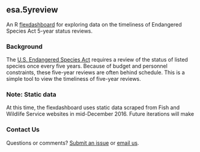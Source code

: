 ## esa.5yreview

An R [flexdashboard](http://rmarkdown.rstudio.com/flexdashboard/index.html) for
exploring data on the timeliness of Endangered Species Act 5-year status reviews.

### Background

The [U.S. Endangered Species Act](https://www.fws.gov/endangered/laws-policies/)
requires a review of the status of listed species once every five years. Because
of budget and personnel constraints, these five-year reviews are often behind 
schedule. This is a simple tool to view the timeliness of five-year reviews. 

### Note: Static data

At this time, the flexdashboard uses static data scraped from Fish and Wildlife 
Service websites in mid-December 2016. Future iterations will make 

### Contact Us

Questions or comments? [Submit an issue](https://github.com/jacob-ogre/esa.5yreview/issues) or [email us](mailto:esa@defenders.org).
